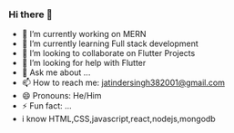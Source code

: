 ### Hi there 👋
- 🔭 I’m currently working on MERN
- 🌱 I’m currently learning Full stack development
- 👯 I’m looking to collaborate on Flutter Projects
- 🤔 I’m looking for help with Flutter
- 💬 Ask me about ...
- 📫 How to reach me: jatindersingh382001@gmail.com
- 😄 Pronouns: He/Him
- ⚡ Fun fact: ...
- i know HTML,CSS,javascript,react,nodejs,mongodb
<!--
**JatinderSingh38/jatinderSingh38** is a ✨ _special_ ✨ repository because its `README.md` (this file) appears on your GitHub profile.

Here are some ideas to get you started:

- 🔭 I’m currently working on ...
- 🌱 I’m currently learning ...
- 👯 I’m looking to collaborate on ...
- 🤔 I’m looking for help with ...
- 💬 Ask me about ...
- 📫 How to reach me: ...
- 😄 Pronouns: ...
- ⚡ Fun fact: ...
-->
